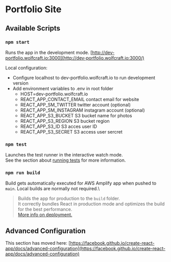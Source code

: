 # Portfolio Site

## Available Scripts

### `npm start`

Runs the app in the development mode. [http://dev-portfolio.wolfcraft.io:3000](http://dev-portfolio.wolfcraft.io:3000/)

Local configuration: 
- Configure localhost to dev-portfolio.wolfcraft.io to run development version
- Add environment variables to .env in root folder
    - HOST=dev-portfolio.wolfcraft.io
    - REACT_APP_CONTACT_EMAIL contact email for website
    - REACT_APP_SM_TWITTER twitter account (optional)
    - REACT_APP_SM_INSTAGRAM instagram account (optional)
    - REACT_APP_S3_BUCKET S3 bucket name for photos
    - REACT_APP_S3_REGION S3 bucket region
    - REACT_APP_S3_ID S3 acces user ID
    - REACT_APP_S3_SECRET S3 access user sercret


### `npm test`

Launches the test runner in the interactive watch mode.\
See the section about [running tests](https://facebook.github.io/create-react-app/docs/running-tests) for more information.

### `npm run build`

Build gets automatically executed for AWS Amplify app when pushed to `main`. Local builds are normally not required.\

> Builds the app for production to the `build` folder.\
It correctly bundles React in production mode and optimizes the build for the best performance.\
[More info on deployment.](https://facebook.github.io/create-react-app/docs/deployment)

## Advanced Configuration

This section has moved here: [https://facebook.github.io/create-react-app/docs/advanced-configuration](https://facebook.github.io/create-react-app/docs/advanced-configuration)
